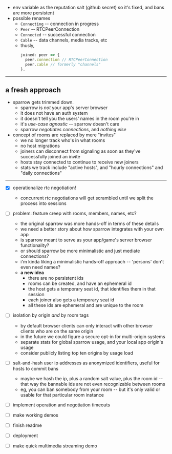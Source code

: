 
- env variable as the reputation salt (github secret) so it's fixed, and bans are more persistent
- possible renames
  - `Connecting` -- connection in progress
  - `Peer` -- RTCPeerConnection
  - `Connected` -- successful connection
  - `Cable` -- data channels, media tracks, etc
  - thusly,
    ```js
    joined: peer => {
      peer.connection // RTCPeerConnection
      peer.cable // formerly "channels"
    },
    ```

-----------------------

## a fresh approach

- sparrow gets trimmed down.
  - sparrow is *not* your app's server browser
  - it does not have an auth system
  - it doesn't tell you the users' names in the room you're in
  - it's *use-case agnostic* -- sparrow doesn't care
  - sparrow *negotiates connections*, and *nothing else*
- concept of rooms are replaced by mere "invites"
  - we no longer track who's in what rooms
  - no host migrations
  - joiners can disconnect from signaling as soon as they've successfully joined an invite
  - hosts stay connected to continue to receive new joiners
  - stats we track include "active hosts", and "hourly connections" and "daily connections"

---------------------------

- [x] operationalize rtc negotiation!
  - concurrent rtc negotiations will get scrambled until we split the process into sessions
- [ ] problem: feature creep with rooms, members, names, etc?
  - the original sparrow was more hands-off in terms of these details
  - we need a better story about how sparrow integrates with your own app
  - is sparrow meant to serve as your app/game's server browser functionality?
  - or should sparrow be more minimalistic and just mediate connections?
  - i'm kinda liking a minimalistic hands-off approach -- 'persons' don't even need names?
  - **a new idea**
    - there are no persistent ids
    - rooms can be created, and have an ephemeral id
    - the host gets a temporary seat id, that identifies them in that session
    - each joiner also gets a temporary seat id
    - all these ids are ephemeral and are unique to the room
- [ ] isolation by origin *and* by room tags
  - by default browser clients can only interact with other browser clients who are on the same origin
  - in the future we could figure a secure opt-in for multi-origin systems
  - separate stats for global sparrow usage, and your local app origin's usage
  - consider publicly listing top ten origins by usage load
- [ ] salt-and-hash user ip addresses as anonymized identifiers, useful for hosts to commit bans
  - maybe we hash the ip, plus a random salt value, plus the room id -- that way the bannable ids are not even recognizable between rooms
  - eg, you can ban somebody from your room -- but it's only valid or usable for that particular room instance
- [ ] implement operation and negotiation timeouts
- [ ] make working demos
- [ ] finish readme
- [ ] deployment
- [ ] make quick multimedia streaming demo

